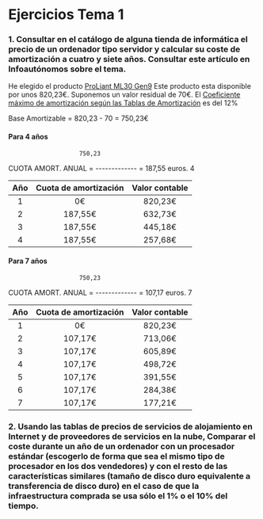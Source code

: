 # Ejercicios Tema 1


### 1. Consultar en el catálogo de alguna tienda de informática el precio de un ordenador tipo servidor y calcular su coste de amortización a cuatro y siete años. Consultar este artículo en Infoautónomos sobre el tema.

He elegido el producto [ProLiant ML30 Gen9](https://www.mercadoactual.es/hp-servidor-proliant-hp-ml30-gen9-procesador-intel-xeon-e3.html?colabG=2&gclid=CjwKCAjw3rfOBRBJEiwAam-GsKBGlWOfqVCAEDO0Ul8a2Yu1QFeZTksD51Q5RimvqWsYheLfqbt2ahoC4KUQAvD_BwE)
Este producto esta disponible por unos 820,23€. Suponemos un valor residual de 70€.
El [Coeficiente máximo de amortización según las Tablas de Amortización](http://www.agenciatributaria.es/AEAT.internet/Inicio/_Segmentos_/Empresas_y_profesionales/Empresarios_individuales_y_profesionales/Rendimientos_de_actividades_economicas_en_el_IRPF/Regimenes_para_determinar_el_rendimiento_de_las_actividades_economicas/Estimacion_Directa_Simplificada.shtml) es del 12%

Base Amortizable = 820,23 - 70 = 750,23€


#### Para 4 años

                        750,23
CUOTA AMORT. ANUAL = ------------- = 187,55 euros.
                           4


| Año  | Cuota de amortización  | Valor contable  |
|:----:|:-----------------------:|:------:|
|1     |0€                       |820,23€ |
|2     |187,55€                  |632,73€ |
|3     |187,55€                  |445,18€ |
|4     |187,55€                  |257,68€ |     


#### Para 7 años

                        750,23
CUOTA AMORT. ANUAL = ------------- = 107,17 euros.
                           7


| Año  | Cuota de amortización  | Valor contable  |
|:----:|:-----------------------:|:------:|
|1     |0€                       |820,23€ |
|2     |107,17€                  |713,06€ |
|3     |107,17€                  |605,89€ |
|4     |107,17€                  |498,72€ |     
|5     |107,17€                  |391,55€ |    
|6     |107,17€                  |284,38€ |    
|7     |107,17€                  |177,21€ |    

### 2. Usando las tablas de precios de servicios de alojamiento en Internet y de proveedores de servicios en la nube, Comparar el coste durante un año de un ordenador con un procesador estándar (escogerlo de forma que sea el mismo tipo de procesador en los dos vendedores) y con el resto de las características similares (tamaño de disco duro equivalente a transferencia de disco duro) en el caso de que la infraestructura comprada se usa sólo el 1% o el 10% del tiempo.
